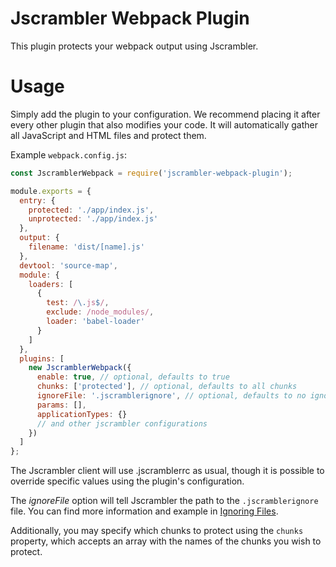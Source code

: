 # Jscrambler Webpack Plugin

This plugin protects your webpack output using Jscrambler.

# Usage

Simply add the plugin to your configuration. We recommend placing it after every other plugin that also modifies your code. It will automatically gather all JavaScript and HTML files and protect them.

Example `webpack.config.js`:

```js
const JscramblerWebpack = require('jscrambler-webpack-plugin');

module.exports = {
  entry: {
    protected: './app/index.js',
    unprotected: './app/index.js'
  },
  output: {
    filename: 'dist/[name].js'
  },
  devtool: 'source-map',
  module: {
    loaders: [
      {
        test: /\.js$/,
        exclude: /node_modules/,
        loader: 'babel-loader'
      }
    ]
  },
  plugins: [
    new JscramblerWebpack({
      enable: true, // optional, defaults to true
      chunks: ['protected'], // optional, defaults to all chunks
      ignoreFile: '.jscramblerignore', // optional, defaults to no ignore file
      params: [], 
      applicationTypes: {}
      // and other jscrambler configurations
    })
  ]
};
```

The Jscrambler client will use .jscramblerrc as usual, though it is possible to override specific values using the plugin's configuration.

The *ignoreFile* option will tell Jscrambler the path to the `.jscramblerignore` file. You can find more information and example in [Ignoring Files](https://docs.jscrambler.com/code-integrity/documentation/ignoring-files).

Additionally, you may specify which chunks to protect using the `chunks` property, which accepts an array with the names of the chunks you wish to protect.
